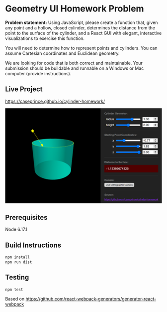 # Geometry UI Homework Problem

**Problem statement:** Using JavaScript, please create a function that, given any point and a hollow, closed cylinder, determines the distance from the point to the surface of the cylinder, and a React GUI with elegant, interactive visualizations to exercise this function.

You will need to determine how to represent points and cylinders. You can assume Cartesian coordinates and Euclidean geometry.

We are looking for code that is both correct and maintainable. Your submission should be buildable and runnable on a Windows or Mac computer (provide instructions).

## Live Project

<https://caseprince.github.io/cylinder-homework/>

[![screenshot](screenshot.png)](https://caseprince.github.io/cylinder-homework/)

## Prerequisites

Node 6.17.1

## Build Instructions

```
npm install
npm run dist
```

## Testing

```
npm test
```

Based on https://github.com/react-webpack-generators/generator-react-webpack
